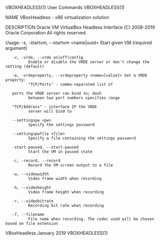 VBOXHEADLESS(1)                                                                                                                                      User Commands                                                                                                                                      VBOXHEADLESS(1)

NAME
       VBoxHeadless - x86 virtualization solution

DESCRIPTION
       Oracle VM VirtualBox Headless Interface (C) 2008-2019 Oracle Corporation All rights reserved.

   Usage:
       -s, -startvm, --startvm <name|uuid>
              Start given VM (required argument)

       -v, -vrde, --vrde on|off|config
              Enable or disable the VRDE server or don't change the setting (default)

       -e, -vrdeproperty, --vrdeproperty <name=[value]> Set a VRDE property:
              "TCP/Ports" - comma-separated list of

       ports the VRDE server can bind to; dash
              between two port numbers specifies range

       "TCP/Address" - interface IP the VRDE
              server will bind to

       --settingspw <pw>
              Specify the settings password

       --settingspwfile <file>
              Specify a file containing the settings password

       -start-paused, --start-paused
              Start the VM in paused state

       -c, -record, --record
              Record the VM screen output to a file

       -w, --videowidth
              Video frame width when recording

       -h, --videoheight
              Video frame height when recording

       -r, --videobitrate
              Recording bit rate when recording

       -f, --filename
              File name when recording. The codec used will be chosen based on file extension

VBoxHeadless                                                                                                                                          January 2019                                                                                                                                      VBOXHEADLESS(1)
